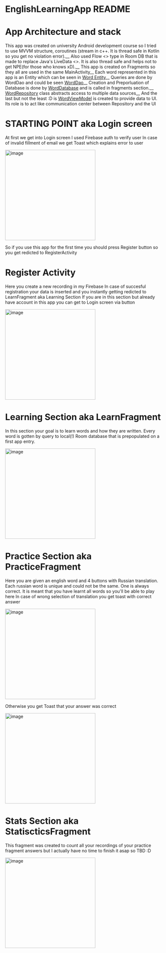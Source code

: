 # EnglishLearningApp README

# App Architecture and stack
This app was created on university Android development course so I tried to use MVVM structure, coroutines (stream in c++. It is thread safe in Kotlin so you get no violation error).__
Also used Flow <> type in Room DB that is made to replace Java's LiveData <>. It is also thread safe and helps not to get NPE(for those who knows xD).__
This app is created on Fragments so they all are used in the same MainActivity__
Each word represented in this app is an Entity which can be seen in [Word Entity](app/src/main/java/com/englishlearningapp/data/Word.kt)__
Queries are done by WordDao and could be seen [WordDao](app/src/main/java/com/englishlearningapp/data/WordDao.kt)__
Creation and Preporluation of Database is done by [WordDatabase](app/src/main/java/com/englishlearningapp/data/WordDatabase.kt) and is called in fragments section.__
[WordRepository](app/src/main/java/com/englishlearningapp/data/WordRepository.kt) class abstracts access to multiple data sources__
And the last but not the least :D is [WordViewModel](app/src/main/java/com/englishlearningapp/data/WordViewModel.kt) is created to provide data to UI. Its role is to act like communication center between Repository and the UI

# STARTING POINT aka Login screen
At first we get into Login screen
I used Firebase auth to verify user
In case of invalid fillment of email we get Toast which explains error to user

<img width="291" alt="image" src="https://user-images.githubusercontent.com/61650907/168495313-d8728589-a91c-45a7-98ab-fb35957d4bdb.jpg">

So if you use this app for the first time you should press Register button so you get redicted to RegisterActivity

# Register Activity
Here you create a new recording in my Firebase
In case of succesful registration your data is inserted and you instantly getting redicted to LearnFragment aka Learning Section
If you are in this section but already have account in this app you can get to Login screen via button

<img width="291" alt="image" src="https://user-images.githubusercontent.com/61650907/168495320-a691681b-60da-4eca-89eb-6dcb4595df87.jpg">

# Learning Section aka LearnFragment
In this section your goal is to learn words and how they are written. Every word is gotten by query to local(!) Room database that is prepopulated on a first app entry.

<img width="291" alt="image" src="https://user-images.githubusercontent.com/61650907/168495330-d2a1f1a4-654f-4b06-8c15-f1af1f7a1015.jpg">

# Practice Section aka PracticeFragment
Here you are given an english word and 4 buttons with Russian translation. Each russian word is unique and could not be the same. One is always correct. It is meant that you have learnt all words so you'll be able to play here
In case of wrong selection of translation you get toast with correct answer 

<img width="291" alt="image" src="https://user-images.githubusercontent.com/61650907/168495335-d0db6eff-ee04-44df-97ab-53a8c87d8248.jpg">

Otherwise you get Toast that your answer was correct

<img width="291" alt="image" src="https://user-images.githubusercontent.com/61650907/168495341-8034e438-db21-47ab-8700-670720e3c0ac.jpg">
  
# Stats Section aka StatiscticsFragment
This fragment was created to count all your recordings of your practice fragment answers but I actually have no time to finish it asap so TBD :D

<img width="291" alt="image" src="https://user-images.githubusercontent.com/61650907/168495351-4c320998-9ee1-4524-b314-89d7770f5111.jpg">
